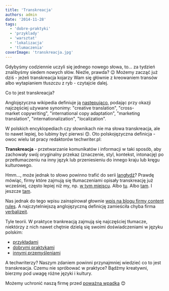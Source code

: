 ```yaml
---
title: 'Transkreacja'
authors: admin
date: '2014-11-28'
tags:
  - 'dobre-praktyki'
  - 'przyklady'
  - 'warsztat'
  - 'lokalizacja'
  - 'tlumaczenia'
coverImage: 'transkreacja.jpg'
---
```


Gdybyśmy codziennie uczyli się jednego nowego słowa, to... za tydzień znalibyśmy
siedem nowych słów. Nieźle, prawda? 😉 Możemy zacząć już dziś - jeżeli
transkreacja kojarzy Wam się głównie z kreowaniem transów albo wytapianiem
tłuszczu z ryb - czytajcie dalej.

<!--truncate-->

Co to jest transkreacja?

Anglojęzyczna wikipedia definiuje ją
[następująco](http://en.wikipedia.org/wiki/Transcreation), podając przy okazji
najczęściej używane synonimy: "creative translation",
"cross-market copywriting", "international copy adaptation", "marketing
translation", "internationalization", "localization".

W polskich encyklopediach czy słownikach nie ma słowa transkreacja, ale to nawet
lepiej, bo lubimy być pierwsi 😊. Oto polskojęzyczna definicja - owoc wielu lat
pracy redaktorów techwriter.pl:

**Transkreacja** - przetwarzanie komunikatów i informacji w taki sposób, aby
zachowały swój oryginalny przekaz (znaczenie, styl, kontekst, intonację) po
przetłumaczeniu na inny język lub przeniesieniu do innego kraju lub kręgu
kulturowego.

Hmm..., może jednak to słowo powinno trafić do serii
[langłydż](http://techwriter.pl/category/langlydz/)? Prawdę mówiąc, firmy które
zajmują się tłumaczeniami opisały transkreację już wcześniej, często lepiej niż
my, np. [w tym miejscu](http://www.kontekst.pl/pl/oferta/transkreacja). Albo
[tu](http://pl-pl.lionbridge.com/solutions/transcreation/). Albo
[tam](http://mlingua.pl/pol/uslugi/globalizacja/transkreacja.html). I jeszcze
[tam](http://hello-blackbird.com/tlumaczenia/teksty-kreatywne/).

Nas jednak do tego wpisu zainspirował głownie
[wpis na blogu firmy content rules](http://www.contentrules.com/blog/transcrreation-the-reason-to-transcreate-content/).
A najczytelniejszą anglojęzyczną definicję zamieściła chyba firma
[verbalizeit](http://www.verbalizeit.com/what-is-transcreation-a-definition-and-explanation/).

Tyle teorii. W praktyce trankreacją zajmują się najczęściej tłumacze, niektórzy
z nich nawet chętnie dzielą się swoimi doświadczeniami w języku polskim:

- [przykładami](http://wantwords.co.uk/tlumacz/wp-content/uploads/2014/03/Portfolio-WW_T%C5%82umaczenie-kreatywne.pdf)
- [dobrymi praktykami](http://cave.com.pl/wymyslone-w-tlumaczeniu-czyli-transkreacja-w-praktyce/)
- [innymi przemyśleniami](https://firmowetlumaczenia.wordpress.com/2014/02/01/transkreacje-a-co-to-wlasciwie-jest-transkreacja/)

A techwriterzy? Naszym zdaniem powinni przynajmniej wiedzieć co to jest
transkreacja. Czemu nie spróbować w praktyce? Bądźmy kreatywni, bierzmy pod
uwagę różne języki i kultury.

Możemy uchronić naszą firmę przed
[poważną wpadką](http://www.oddee.com/item_93544.aspx) 😊
